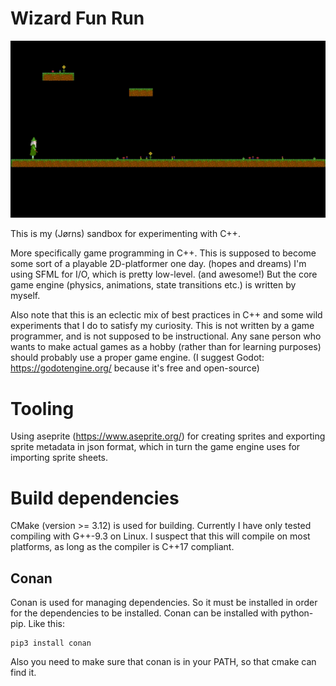 # Wizard Fun Run

![](demo/demo.gif)

This is my (Jørns) sandbox for experimenting with C++.

More specifically game programming in C++. This is supposed to become some sort
of a playable 2D-platformer one day. (hopes and dreams) I'm using SFML for I/O, which is pretty low-level. (and awesome!)
But the core game engine (physics, animations, state transitions etc.) is written by myself.

Also note that this is an eclectic mix of best practices in C++ and some wild experiments
that I do to satisfy my curiosity. This is not written by a game programmer, and is not supposed
 to be instructional. Any sane person
who wants to make actual games as a hobby (rather than for learning purposes) should probably
use a proper game engine. (I suggest Godot: https://godotengine.org/ because it's free and open-source)

# Tooling
Using aseprite (https://www.aseprite.org/) for creating sprites and exporting sprite metadata
in json format, which in turn the game engine uses for importing sprite sheets.

# Build dependencies
CMake (version >= 3.12) is used for building.
Currently I have only tested compiling with G++-9.3 on Linux. I suspect that this will compile on most
platforms, as long as the compiler is C++17 compliant.

## Conan
Conan is used for managing dependencies. So it must be installed in order 
for the dependencies to be installed. Conan can be installed with python-pip.
Like this:
```
pip3 install conan
```
Also you need to make sure that conan is in your PATH, so that cmake can find it.
